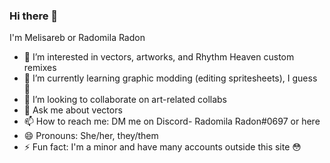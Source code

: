 ### Hi there 👋
I'm Melisareb or Radomila Radon

- 👀 I’m interested in vectors, artworks, and Rhythm Heaven custom remixes
- 🌱 I’m currently learning graphic modding (editing spritesheets), I guess 🤷
- 👯 I’m looking to collaborate on art-related collabs
- 💬 Ask me about vectors
- 📫 How to reach me: DM me on Discord- Radomila Radon#0697 or here
- 😄 Pronouns: She/her, they/them
- ⚡ Fun fact: I'm a minor and have many accounts outside this site 😳

<!--
**Melisareb/Melisareb** is a ✨ _special_ ✨ repository because its `README.md` (this file) appears on your GitHub profile.
-->
